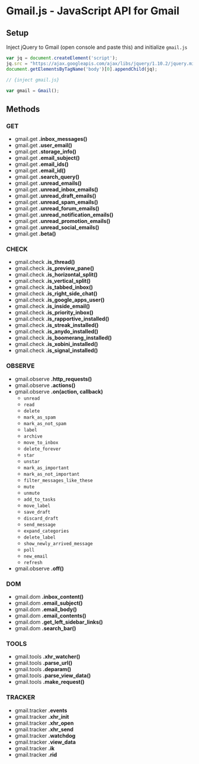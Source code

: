# Gmail.js - JavaScript API for Gmail


## Setup

Inject jQuery to Gmail (open console and paste this) and initialize `gmail.js`


```js
var jq = document.createElement('script');
jq.src = "https://ajax.googleapis.com/ajax/libs/jquery/1.10.2/jquery.min.js";
document.getElementsByTagName('body')[0].appendChild(jq);

// {inject gmail.js}

var gmail = Gmail();
```


## Methods


### GET


- gmail.get **.inbox_messages()**
- gmail.get **.user_email()**
- gmail.get **.storage_info()**
- gmail.get **.email_subject()**
- gmail.get **.email_ids()**
- gmail.get **.email_id()**
- gmail.get **.search_query()**
- gmail.get **.unread_emails()**
- gmail.get **.unread_inbox_emails()**
- gmail.get **.unread_draft_emails()**
- gmail.get **.unread_spam_emails()**
- gmail.get **.unread_forum_emails()**
- gmail.get **.unread_notification_emails()**
- gmail.get **.unread_promotion_emails()**
- gmail.get **.unread_social_emails()**
- gmail.get **.beta()**



### CHECK


- gmail.check **.is_thread()**
- gmail.check **.is_preview_pane()**
- gmail.check **.is_horizontal_split()**
- gmail.check **.is_vertical_split()**
- gmail.check **.is_tabbed_inbox()**
- gmail.check **.is_right_side_chat()**
- gmail.check **.is_google_apps_user()**
- gmail.check **.is_inside_email()**
- gmail.check **.is_priority_inbox()**
- gmail.check **.is_rapportive_installed()**
- gmail.check **.is_streak_installed()**
- gmail.check **.is_anydo_installed()**
- gmail.check **.is_boomerang_installed()**
- gmail.check **.is_xobini_installed()**
- gmail.check **.is_signal_installed()**


### OBSERVE

- gmail.observe **.http_requests()**
- gmail.observe **.actions()**
- gmail.observe **.on(action, callback)**
  - `unread`
  - `read`
  - `delete`
  - `mark_as_spam`
  - `mark_as_not_spam`
  - `label`
  - `archive`
  - `move_to_inbox`
  - `delete_forever`
  - `star`
  - `unstar`
  - `mark_as_important`
  - `mark_as_not_important`
  - `filter_messages_like_these`
  - `mute`
  - `unmute`
  - `add_to_tasks`
  - `move_label`
  - `save_draft`
  - `discard_draft`
  - `send_message`
  - `expand_categories`
  - `delete_label`
  - `show_newly_arrived_message`
  - `poll`
  - `new_email`
  - `refresh`
- gmail.observe **.off()**


### DOM


- gmail.dom **.inbox_content()**
- gmail.dom **.email_subject()**
- gmail.dom **.email_body()**
- gmail.dom **.email_contents()**
- gmail.dom **.get_left_sidebar_links()**
- gmail.dom **.search_bar()**


### TOOLS

- gmail.tools **.xhr_watcher()**
- gmail.tools **.parse_url()**
- gmail.tools **.deparam()**
- gmail.tools **.parse_view_data()**
- gmail.tools **.make_request()**


### TRACKER

- gmail.tracker **.events**
- gmail.tracker **.xhr_init**
- gmail.tracker **.xhr_open**
- gmail.tracker **.xhr_send**
- gmail.tracker **.watchdog**
- gmail.tracker **.view_data**
- gmail.tracker **.ik**
- gmail.tracker **.rid**
